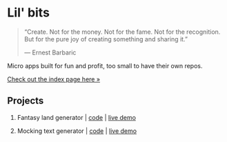 # Lil' bits

> “Create. Not for the money. Not for the fame. Not for the recognition. But for the pure joy of creating something and sharing it.”
>
> ― Ernest Barbaric

Micro apps built for fun and profit, too small to have their own repos.

[Check out the index page here »](https://arturmroz.github.io/little-bits/)

## Projects

1. Fantasy land generator |
   [code](https://github.com/ArturMroz/little-bits/tree/master/fantasy-lands) |
   [live demo](https://arturmroz.github.io/little-bits/fantasy-lands/)

2. Mocking text generator |
   [code](https://github.com/ArturMroz/little-bits/tree/master/mocking-text) |
   [live demo](https://arturmroz.github.io/little-bits/mocking-text/)
